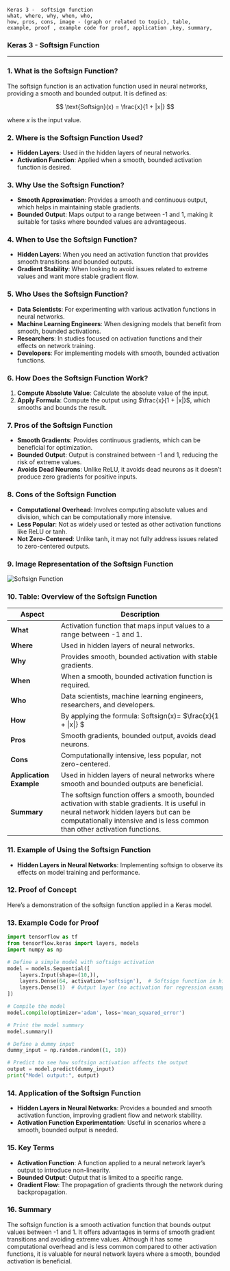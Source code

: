 ```code
Keras 3 -  softsign function
what, where, why, when, who, 
how, pros, cons, image - (graph or related to topic), table,
example, proof , example code for proof, application ,key, summary,
```
### **Keras 3 - Softsign Function**

---

### **1. What is the Softsign Function?**
The softsign function is an activation function used in neural networks, providing a smooth and bounded output. It is defined as:

$$ \text{Softsign}(x) = \frac{x}{1 + |x|} $$

where $x$ is the input value.

### **2. Where is the Softsign Function Used?**
- **Hidden Layers**: Used in the hidden layers of neural networks.
- **Activation Function**: Applied when a smooth, bounded activation function is desired.

### **3. Why Use the Softsign Function?**
- **Smooth Approximation**: Provides a smooth and continuous output, which helps in maintaining stable gradients.
- **Bounded Output**: Maps output to a range between -1 and 1, making it suitable for tasks where bounded values are advantageous.

### **4. When to Use the Softsign Function?**
- **Hidden Layers**: When you need an activation function that provides smooth transitions and bounded outputs.
- **Gradient Stability**: When looking to avoid issues related to extreme values and want more stable gradient flow.

### **5. Who Uses the Softsign Function?**
- **Data Scientists**: For experimenting with various activation functions in neural networks.
- **Machine Learning Engineers**: When designing models that benefit from smooth, bounded activations.
- **Researchers**: In studies focused on activation functions and their effects on network training.
- **Developers**: For implementing models with smooth, bounded activation functions.

### **6. How Does the Softsign Function Work?**
1. **Compute Absolute Value**: Calculate the absolute value of the input.
2. **Apply Formula**: Compute the output using $\frac{x}{1 + |x|}$, which smooths and bounds the result.

### **7. Pros of the Softsign Function**
- **Smooth Gradients**: Provides continuous gradients, which can be beneficial for optimization.
- **Bounded Output**: Output is constrained between -1 and 1, reducing the risk of extreme values.
- **Avoids Dead Neurons**: Unlike ReLU, it avoids dead neurons as it doesn’t produce zero gradients for positive inputs.

### **8. Cons of the Softsign Function**
- **Computational Overhead**: Involves computing absolute values and division, which can be computationally more intensive.
- **Less Popular**: Not as widely used or tested as other activation functions like ReLU or tanh.
- **Not Zero-Centered**: Unlike tanh, it may not fully address issues related to zero-centered outputs.

### **9. Image Representation of the Softsign Function**

![Softsign Function](https://github.com/engineer-ece/Keras-learn/blob/24d94151c7de294e293cfa89b049d3f50b91e157/Keras3/02.%20Layers%20API/02.%20Layer%20activations/05.%20softsign%20function/softsign_function.png)  

### **10. Table: Overview of the Softsign Function**

| **Aspect**              | **Description**                                                                 |
|-------------------------|---------------------------------------------------------------------------------|
| **What**                | Activation function that maps input values to a range between -1 and 1.        |
| **Where**               | Used in hidden layers of neural networks.                                        |
| **Why**                 | Provides smooth, bounded activation with stable gradients.                      |
| **When**                | When a smooth, bounded activation function is required.                          |
| **Who**                 | Data scientists, machine learning engineers, researchers, and developers.       |
| **How**                 | By applying the formula: Softsign(x)= $\frac{x}{1 + \|x\|} $         |
| **Pros**                | Smooth gradients, bounded output, avoids dead neurons.                          |
| **Cons**                | Computationally intensive, less popular, not zero-centered.                     |
| **Application Example** | Used in hidden layers of neural networks where smooth and bounded outputs are beneficial. |
| **Summary**             | The softsign function offers a smooth, bounded activation with stable gradients. It is useful in neural network hidden layers but can be computationally intensive and is less common than other activation functions. |

### **11. Example of Using the Softsign Function**
- **Hidden Layers in Neural Networks**: Implementing softsign to observe its effects on model training and performance.

### **12. Proof of Concept**
Here’s a demonstration of the softsign function applied in a Keras model.

### **13. Example Code for Proof**

```python
import tensorflow as tf
from tensorflow.keras import layers, models
import numpy as np

# Define a simple model with softsign activation
model = models.Sequential([
    layers.Input(shape=(10,)),
    layers.Dense(64, activation='softsign'),  # Softsign function in hidden layer
    layers.Dense(1)  # Output layer (no activation for regression example)
])

# Compile the model
model.compile(optimizer='adam', loss='mean_squared_error')

# Print the model summary
model.summary()

# Define a dummy input
dummy_input = np.random.random((1, 10))

# Predict to see how softsign activation affects the output
output = model.predict(dummy_input)
print("Model output:", output)
```

### **14. Application of the Softsign Function**
- **Hidden Layers in Neural Networks**: Provides a bounded and smooth activation function, improving gradient flow and network stability.
- **Activation Function Experimentation**: Useful in scenarios where a smooth, bounded output is needed.

### **15. Key Terms**
- **Activation Function**: A function applied to a neural network layer’s output to introduce non-linearity.
- **Bounded Output**: Output that is limited to a specific range.
- **Gradient Flow**: The propagation of gradients through the network during backpropagation.

### **16. Summary**
The softsign function is a smooth activation function that bounds output values between -1 and 1. It offers advantages in terms of smooth gradient transitions and avoiding extreme values. Although it has some computational overhead and is less common compared to other activation functions, it is valuable for neural network layers where a smooth, bounded activation is beneficial.
